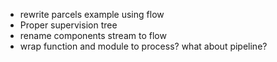 - rewrite parcels example using flow
- Proper supervision tree
- rename components stream to flow
- wrap function and module to process? what about pipeline?